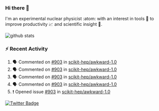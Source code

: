 ### Hi there 👋 

I'm an experimental nuclear physicist :atom: with an interest in tools :wrench: to improve productivity :chart_with_upwards_trend: and scientific insight :telescope:.

![github stats](https://github-readme-stats.vercel.app/api?username=agoose77&show_icons=true&hide_rank=true&hide_title=true&bg_color=30,e76445,904e95&text_color=efe3ec&icon_color=efe3ec)
<!--
**agoose77/agoose77** is a ✨ _special_ ✨ repository because its `README.md` (this file) appears on your GitHub profile.

Here are some ideas to get you started:

- 🔭 I’m currently working on ...
- 🌱 I’m currently learning ...
- 👯 I’m looking to collaborate on ...
- 🤔 I’m looking for help with ...
- 💬 Ask me about ...
- 📫 How to reach me: ...
- 😄 Pronouns: ...
- ⚡ Fun fact: ...
-->

### :zap: Recent Activity
<!--START_SECTION:activity-->
1. 🗣 Commented on [#903](https://github.com/scikit-hep/awkward-1.0/issues/903) in [scikit-hep/awkward-1.0](https://github.com/scikit-hep/awkward-1.0)
2. 🗣 Commented on [#903](https://github.com/scikit-hep/awkward-1.0/issues/903) in [scikit-hep/awkward-1.0](https://github.com/scikit-hep/awkward-1.0)
3. 🗣 Commented on [#903](https://github.com/scikit-hep/awkward-1.0/issues/903) in [scikit-hep/awkward-1.0](https://github.com/scikit-hep/awkward-1.0)
4. 🗣 Commented on [#903](https://github.com/scikit-hep/awkward-1.0/issues/903) in [scikit-hep/awkward-1.0](https://github.com/scikit-hep/awkward-1.0)
5. ❗️ Opened issue [#903](https://github.com/scikit-hep/awkward-1.0/issues/903) in [scikit-hep/awkward-1.0](https://github.com/scikit-hep/awkward-1.0)
<!--END_SECTION:activity-->


[![Twitter Badge](https://img.shields.io/twitter/follow/agoose77?style=flat-square&logo=Twitter&logoColor=white&color=cornflowerblue)](https://twitter.com/agoose77)
